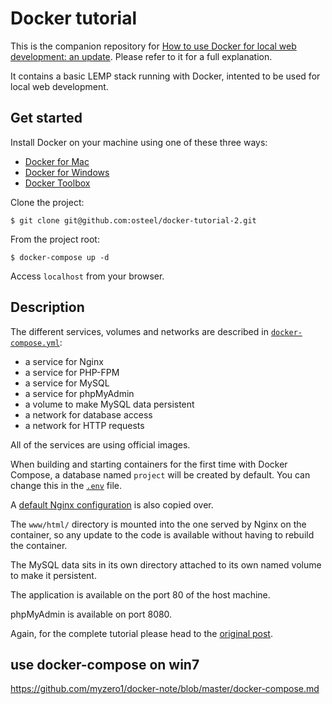 # Docker tutorial

This is the companion repository for [How to use Docker for local web development: an update](http://tech.osteel.me/posts/2017/01/15/how-to-use-docker-for-local-web-development-an-update.html "How to use Docker for local web development: an update"). Please refer to it for a full explanation.

It contains a basic LEMP stack running with Docker, intented to be used for local web development.

## Get started

Install Docker on your machine using one of these three ways:

 - [Docker for Mac](https://docs.docker.com/docker-for-mac/)
 - [Docker for Windows](https://docs.docker.com/docker-for-windows/)
 - [Docker Toolbox](https://www.docker.com/products/docker-toolbox)

Clone the project:

    $ git clone git@github.com:osteel/docker-tutorial-2.git

From the project root:

    $ docker-compose up -d

Access `localhost` from your browser.

## Description

The different services, volumes and networks are described in [`docker-compose.yml`](https://github.com/osteel/docker-tutorial-2/blob/master/docker-compose.yml):

 - a service for Nginx
 - a service for PHP-FPM
 - a service for MySQL
 - a service for phpMyAdmin
 - a volume to make MySQL data persistent
 - a network for database access
 - a network for HTTP requests

All of the services are using official images.

When building and starting containers for the first time with Docker Compose, a database named `project` will be created by default. You can change this in the [`.env`](https://github.com/osteel/docker-tutorial-2/blob/master/.env) file.

A [default Nginx configuration](https://github.com/osteel/docker-tutorial-2/blob/master/nginx/default.conf) is also copied over.

The `www/html/` directory is mounted into the one served by Nginx on the container, so any update to the code is available without having to rebuild the container.

The MySQL data sits in its own directory attached to its own named volume to make it persistent.

The application is available on the port 80 of the host machine.

phpMyAdmin is available on port 8080.

Again, for the complete tutorial please head to the [original post](http://tech.osteel.me/posts/2017/01/15/how-to-use-docker-for-local-web-development-an-update.html "How to use Docker for local web development: an update").

## use docker-compose on win7
https://github.com/myzero1/docker-note/blob/master/docker-compose.md
